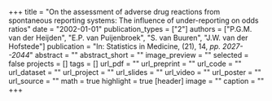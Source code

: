 +++
title = "On the assessment of adverse drug reactions from spontaneous reporting systems: The influence of under-reporting on odds ratios"
date = "2002-01-01"
publication_types = ["2"]
authors = ["P.G.M. van der Heijden", "E.P. van Puijenbroek", "S. van Buuren", "J.W. van der Hofstede"]
publication = "In: Statistics in Medicine, (21), 14, _pp. 2027--2044_"
abstract = ""
abstract_short = ""
image_preview = ""
selected = false
projects = []
tags = []
url_pdf = ""
url_preprint = ""
url_code = ""
url_dataset = ""
url_project = ""
url_slides = ""
url_video = ""
url_poster = ""
url_source = ""
math = true
highlight = true
[header]
image = ""
caption = ""
+++
